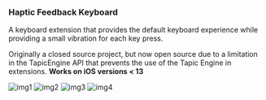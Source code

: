 ### Haptic Feedback Keyboard

A keyboard extension that provides the default keyboard experience while providing a small vibration for each key press.

Originally a closed source project, but now open source due to a limitation in the TapicEngine API that prevents the use of the Tapic Engine in extensions. **Works on iOS versions < 13**

![img1](res/img1)
![img2](res/img2)
![img3](res/img3)
![img4](res/img4)
